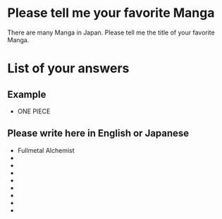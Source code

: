 # Please tell me your favorite Manga
There are many Manga in Japan.
Please tell me the title of your favorite Manga.

# List of your answers 
## Example
- ONE PIECE

## Please write here in English or Japanese
- Fullmetal Alchemist
- 
- 
- 
- 
- 
- 
- 
- 
